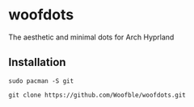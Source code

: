 # woofdots
The aesthetic and minimal dots for Arch Hyprland

## Installation
```shell
sudo pacman -S git
```
```shell
git clone https://github.com/Woofble/woofdots.git
```
